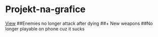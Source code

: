 # Projekt-na-grafice
[View](https://pablomikes.github.io/Projekt-na-grafice/)
##Enemies no longer attack after dying
##+ New weapons
##No longer playable on phone cuz it sucks
